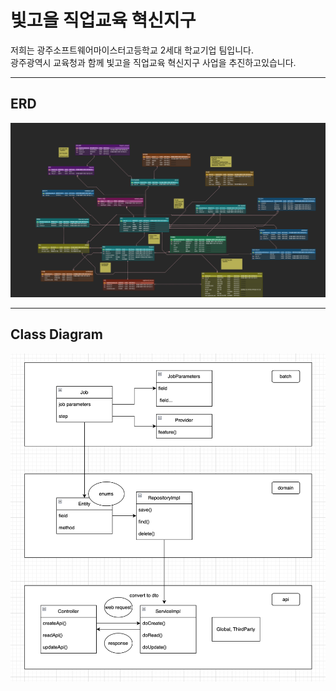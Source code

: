 # 빛고을 직업교육 혁신지구

저희는 광주소프트웨어마이스터고등학교 2세대 학교기업 팀입니다.  
광주광역시 교육청과 함께 빛고을 직업교육 혁신지구 사업을 추진하고있습니다.

---

## ERD

![](./assets/img/bitgoeul_erd.png)

---

## Class Diagram

![](./assets/img/project_diagram.png)